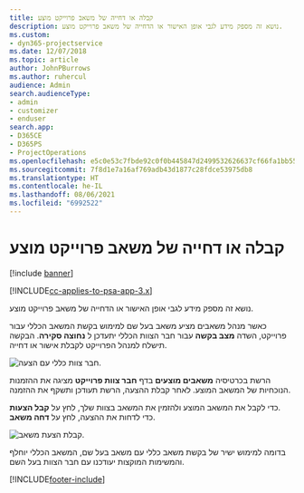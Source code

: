 ```yaml
---
title: קבלה או דחייה של משאב פרוייקט מוצע
description: נושא זה מספק מידע לגבי אופן האישור או הדחייה של משאב פרוייקט מוצע.
ms.custom:
- dyn365-projectservice
ms.date: 12/07/2018
ms.topic: article
author: JohnPBurrows
ms.author: ruhercul
audience: Admin
search.audienceType:
- admin
- customizer
- enduser
search.app:
- D365CE
- D365PS
- ProjectOperations
ms.openlocfilehash: e5c0e53c7fbde92c0f0b445847d2499532626637cf66fa1bb556eccc1e6079ee
ms.sourcegitcommit: 7f8d1e7a16af769adb43d1877c28fdce53975db8
ms.translationtype: HT
ms.contentlocale: he-IL
ms.lasthandoff: 08/06/2021
ms.locfileid: "6992522"
---
```

# <a name="accept-or-reject-a-proposed-project-resource"></a>קבלה או דחייה של משאב פרוייקט מוצע

[!include [banner](../includes/psa-now-project-operations.md)]

[!INCLUDE[cc-applies-to-psa-app-3.x](../includes/cc-applies-to-psa-app-3x.md)]

נושא זה מספק מידע לגבי אופן האישור או הדחייה של משאב פרוייקט מוצע.

כאשר מנהל משאבים מציע משאב בעל שם למימוש בקשת המשאב הכללי עבור פרוייקט, השדה **מצב בקשה** עבור חבר הצוות הכללי יתעדכן ל **נחוצה סקירה**. הבקשה תישלח למנהל הפרוייקט לקבלת אישור או דחייה.

![חבר צוות כללי עם הצעה.](media/RM-how-to-19.png)

הרשת בכרטיסיה **משאבים מוצעים** בדף **חבר צוות פרוייקט** מציגה את ההזמנות הנוכחיות של המשאב המוצע. לאחר קבלת ההצעה, הרשת תעודכן ותשקף את ההזמנה. 

כדי לקבל את המשאב המוצע ולהזמין את המשאב בצוות שלך, לחץ על **קבל הצעות**.  
כדי לדחות את ההצעה, לחץ על **דחה משאב**.

![קבלת הצעת משאב.](media/RM-how-to-20.png) 

בדומה למימוש ישיר של בקשת משאב כללי עם משאב בעל שם, המשאב הכללי יוחלף והמשימות המוקצות יעודכנו עם חבר הצוות בעל השם.


[!INCLUDE[footer-include](../includes/footer-banner.md)]